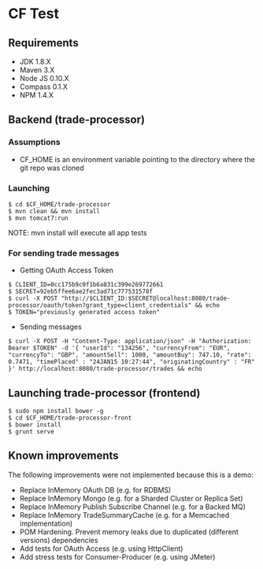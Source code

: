 CF Test
=======

## Requirements

- JDK 1.8.X
- Maven 3.X
- Node JS 0.10.X
- Compass 0.1.X
- NPM 1.4.X

## Backend (trade-processor)

### Assumptions

- CF_HOME is an environment variable pointing to the directory where the git repo was cloned

### Launching

```
$ cd $CF_HOME/trade-processor
$ mvn clean && mvn install
$ mvn tomcat7:run
```

NOTE: mvn install will execute all app tests

### For sending trade messages

- Getting OAuth Access Token 
```
$ CLIENT_ID=0cc175b9c0f1b6a831c399e269772661
$ SECRET=92eb5ffee6ae2fec3ad71c777531578f
$ curl -X POST "http://$CLIENT_ID:$SECRET@localhost:8080/trade-processor/oauth/token?grant_type=client_credentials" && echo
$ TOKEN="previously generated access token"
```

- Sending messages
```
$ curl -X POST -H "Content-Type: application/json" -H "Authorization: Bearer $TOKEN" -d '{ "userId": "134256", "currencyFrom": "EUR", "currencyTo": "GBP", "amountSell": 1000, "amountBuy": 747.10, "rate": 0.7471, "timePlaced" : "24­JAN­15 10:27:44", "originatingCountry" : "FR" }' http://localhost:8080/trade-processor/trades && echo
```

## Launching trade-processor (frontend)

```
$ sudo npm install bower -g
$ cd $CF_HOME/trade-processor-front
$ bower install
$ grunt serve
```

## Known improvements

The following improvements were not implemented because this is a demo:
- Replace InMemory OAuth DB (e.g. for RDBMS)
- Replace InMemory Mongo (e.g. for a Sharded Cluster or Replica Set)
- Replace InMemory Publish Subscribe Channel (e.g. for a Backed MQ)
- Replace InMemory TradeSummaryCache (e.g. for a Memcached implementation)
- POM Hardening. Prevent memory leaks due to duplicated (different versions) dependencies
- Add tests for OAuth Access (e.g. using HttpClient)
- Add stress tests for Consumer-Producer (e.g. using JMeter)
